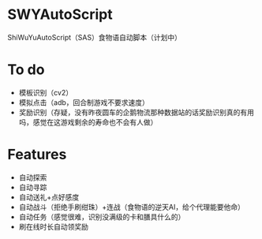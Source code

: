# SWYAutoScript
ShiWuYuAutoScript（SAS）食物语自动脚本（计划中）
# To do
- 模板识别（cv2）
- 模拟点击（adb，回合制游戏不要求速度）
- 奖励识别（存疑，没有昨夜圆车的企鹅物流那种数据站的话奖励识别真的有用吗，感觉在这游戏剩余的寿命也不会有人做）
# Features
- 自动探索
- 自动寻踪
- 自动送礼+点好感度
- 自动战斗（拒绝手刷绀珠）+连战（食物语的逆天AI，给个代理能要他命）
- 自动任务（感觉很难，识别没满级的卡和膳具什么的）
- 刷在线时长自动领奖励
